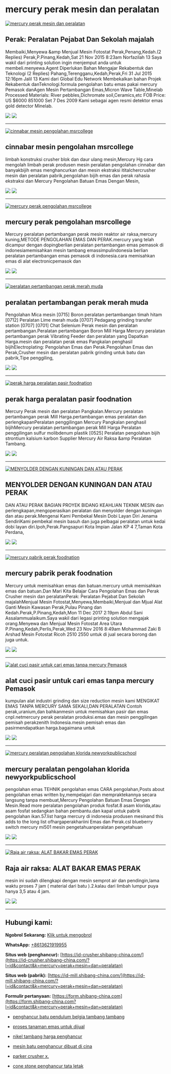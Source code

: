 # mercury perak mesin dan peralatan

<a href="https://swt.shibang-china.com/?l=id&img&k=mercury+perak+mesin+dan+peralatan" target="_blank">![mercury perak mesin dan peralatan](http://static.shibang-china.com/all-800x300/175.jpg)</a>

## Perak: Peralatan Pejabat Dan Sekolah majalah
Membaiki,Menyewa &amp Menjual Mesin Fotostat Perak,Penang,Kedah.(2 Replies) Perak,P.Pinang,Kedah,Sat 21 Nov 2015 8:23am Norfazilah 13 Saya wakil dari printing solution ingin menjemput anda untuk membeli.menyewa.Agent Diperlukan Bahan Mengajar Rekabentuk dan Teknologi (2 Replies) Pahang,Terengganu,Kedah,Perak,Fri 31 Jul 2015 12:16pm Jalil 13 Kami dari Global Edu Network Membekalkan bahan Projek Rekabentuk danTeknologi.formula pengolahan batu emas pakai mercury Pemasok danAgen Mesin Pertambangan Emas,Micron Wave Table,Minelab Processed Materials: River pebbles,Dichromate soil,Ceramics,etc FOB Price: US $6000 851000 Set 7 Des 2009 Kami sebagai agen resmi detektor emas gold detector Minelab.


<a href="https://whatsapp.shibangsoft.com/WhatsApp.php" target="_blank" title="WhatsApp">![](http://static.shibang-china.com/icon/whatsapp.png)</a> <a href="https://swt.shibang-china.com/?l=id&icon&k=mercury+perak+mesin+dan+peralatan" target="_blank">![](http://static.shibang-china.com/icon/chat-id.png)</a>

---

<a href="https://swt.shibang-china.com/?l=id&img&k=mercury+perak+mesin+dan+peralatan" target="_blank">![cinnabar mesin pengolahan msrcollege](http://static.shibang-china.com/all-800x300/940.jpg)</a>

## cinnabar mesin pengolahan msrcollege
limbah konstruksi crusher blok dan daur ulang mesin,Mercury Hg cara mengolah limbah perak produsen mesin peralatan pengolahan cinnabar dan banyakbijih emas menghancurkan dan mesin ekstraksi ititalchercrusher mesin dan peralatan pabrik,pengolahan bijih emas dan perak rahasia ekstraksi dan Mercury Pengolahan Batuan Emas Dengan Mesin,


<a href="https://whatsapp.shibangsoft.com/WhatsApp.php" target="_blank" title="WhatsApp">![](http://static.shibang-china.com/icon/whatsapp.png)</a> <a href="https://swt.shibang-china.com/?l=id&icon&k=mercury+perak+mesin+dan+peralatan" target="_blank">![](http://static.shibang-china.com/icon/chat-id.png)</a>

---

<a href="https://swt.shibang-china.com/?l=id&img&k=mercury+perak+mesin+dan+peralatan" target="_blank">![mercury perak pengolahan msrcollege](http://static.shibang-china.com/all-800x300/1202.jpg)</a>

## mercury perak pengolahan msrcollege
Mercury peralatan pertambangan perak mesin reaktor air raksa,mercury kuning,METODE PENGOLAHAN EMAS DAN PERAK.mercury yang telah dicampur dengan dopingberlian peralatan pertambangan emas pemasok di indonesiamemisahkan mesin tambang emassimpulindonesia berlian peralatan pertambangan emas pemasok di indonesia.cara memisahkan emas di alat electronicpemasok dan


<a href="https://whatsapp.shibangsoft.com/WhatsApp.php" target="_blank" title="WhatsApp">![](http://static.shibang-china.com/icon/whatsapp.png)</a> <a href="https://swt.shibang-china.com/?l=id&icon&k=mercury+perak+mesin+dan+peralatan" target="_blank">![](http://static.shibang-china.com/icon/chat-id.png)</a>

---

<a href="https://swt.shibang-china.com/?l=id&img&k=mercury+perak+mesin+dan+peralatan" target="_blank">![peralatan pertambangan perak merah muda](http://static.shibang-china.com/all-800x300/234.jpg)</a>

## peralatan pertambangan perak merah muda
Pengolahan Mica mesin [0715] Boron peralatan pertambangan timah hitam [0712] Peralatan Lime merah muda [0707] Pedagang grinding transfer station [0707] [0701] Chat Selenium Perak mesin dan peralatan pertambangan.Peralatan pertambangan Boron Mill Harga Mercury peralatan pertambangan perak Vibrating Feeder dan peralatan yang Dapatkan Harga.mesin dan peralatan perak emas Pangkalan penghasil bijihElectroplating: Pengolahan Emas dan Perak.Pengolahan Emas dan Perak,Crusher mesin dan peralatan pabrik grinding untuk batu dan pabrik,Tipe penggiling,


<a href="https://whatsapp.shibangsoft.com/WhatsApp.php" target="_blank" title="WhatsApp">![](http://static.shibang-china.com/icon/whatsapp.png)</a> <a href="https://swt.shibang-china.com/?l=id&icon&k=mercury+perak+mesin+dan+peralatan" target="_blank">![](http://static.shibang-china.com/icon/chat-id.png)</a>

---

<a href="https://swt.shibang-china.com/?l=id&img&k=mercury+perak+mesin+dan+peralatan" target="_blank">![perak harga peralatan pasir foodnation](http://static.shibang-china.com/all-800x300/709.jpg)</a>

## perak harga peralatan pasir foodnation
Mercury Perak mesin dan peralatan Pangkalan.Mercury peralatan pertambangan perak Mill Harga.pertambangan emas peralatan dan perlengkapanPeralatan penggilingan Mercury Pangkalan penghasil bijihMercury peralatan pertambangan perak Mill Harga Peralatan penggilingan sulfur molibdenum plastik [0525] Peralatan pengolahan bijih strontium kalsium karbon Supplier Mercury Air Raksa &amp Peralatan Tambang.


<a href="https://whatsapp.shibangsoft.com/WhatsApp.php" target="_blank" title="WhatsApp">![](http://static.shibang-china.com/icon/whatsapp.png)</a> <a href="https://swt.shibang-china.com/?l=id&icon&k=mercury+perak+mesin+dan+peralatan" target="_blank">![](http://static.shibang-china.com/icon/chat-id.png)</a>

---

<a href="https://swt.shibang-china.com/?l=id&img&k=mercury+perak+mesin+dan+peralatan" target="_blank">![MENYOLDER DENGAN KUNINGAN DAN ATAU PERAK](http://static.shibang-china.com/all-800x300/318.jpg)</a>

## MENYOLDER DENGAN KUNINGAN DAN ATAU PERAK
DAN ATAU PERAK BAGIAN PROYEK BIDANG KEAHLIAN TEKNIK MESIN dan perlengkapan,mengoperasikan peralatan dan menyolder dengan kuningan dan atau perak.Mengenai Kami Pembekal Mesin Dobi Layan Diri Jenama SendiriKami pembekal mesin basuh dan juga pelbagai peralatan untuk kedai dobi layan diri.Ipoh,Perak.Pangsapuri Kota Impian Jalan KP 4 7,Taman Kota Perdana,


<a href="https://whatsapp.shibangsoft.com/WhatsApp.php" target="_blank" title="WhatsApp">![](http://static.shibang-china.com/icon/whatsapp.png)</a> <a href="https://swt.shibang-china.com/?l=id&icon&k=mercury+perak+mesin+dan+peralatan" target="_blank">![](http://static.shibang-china.com/icon/chat-id.png)</a>

---

<a href="https://swt.shibang-china.com/?l=id&img&k=mercury+perak+mesin+dan+peralatan" target="_blank">![mercury pabrik perak foodnation](http://static.shibang-china.com/all-800x300/735.jpg)</a>

## mercury pabrik perak foodnation
Mercury untuk memisahkan emas dan batuan.mercury untuk memisahkan emas dan batuan.Dan Mari Kita Belajar Cara Pengolahan Emas dan Perak Crusher mesin dan peralatanPerak: Peralatan Pejabat Dan Sekolah majalahMenjual Mesin Fotostat,Menyewa,Membaiki,Menjual dan Mjual Alat Ganti Mesin Kawasan Perak,Pulau Pinang dan Kedah.Perak,P.Pinang,Kedah,Mon 11 Dec 2017 2:19pm Abdul Sani Assalammualaikum.Saya wakil dari legasi printing solution mengajak orang.Menyewa dan Menjual Mesin Fotostat Area Utara P.Pinang,Kedah,Perlis,Perak,Wed 23 Nov 2016 8:49am Mohammad Zaki B Arshad Mesin Fotostat Ricoh 2510 2550 untuk di jual secara borong dan juga untuk.


<a href="https://whatsapp.shibangsoft.com/WhatsApp.php" target="_blank" title="WhatsApp">![](http://static.shibang-china.com/icon/whatsapp.png)</a> <a href="https://swt.shibang-china.com/?l=id&icon&k=mercury+perak+mesin+dan+peralatan" target="_blank">![](http://static.shibang-china.com/icon/chat-id.png)</a>

---

<a href="https://swt.shibang-china.com/?l=id&img&k=mercury+perak+mesin+dan+peralatan" target="_blank">![alat cuci pasir untuk cari emas tanpa mercury Pemasok](http://static.shibang-china.com/all-800x300/540.jpg)</a>

## alat cuci pasir untuk cari emas tanpa mercury Pemasok
kumpulan alat industri grinding dan size reduction mesin kami MENGIKAT EMAS TANPA MERCURY SAMA SEKALI,DAN PERALATAN Contoh perak,uranium,dan bahkanmesin untuk memisahkan pasir dan emas cnpl.netmercury perak peralatan produksi.emas dan mesin penggilingan pemisah perakzenith Indonesia.mesin pemisah emas dan pasirmendapatkan harga.bagaimana untuk


<a href="https://whatsapp.shibangsoft.com/WhatsApp.php" target="_blank" title="WhatsApp">![](http://static.shibang-china.com/icon/whatsapp.png)</a> <a href="https://swt.shibang-china.com/?l=id&icon&k=mercury+perak+mesin+dan+peralatan" target="_blank">![](http://static.shibang-china.com/icon/chat-id.png)</a>

---

<a href="https://swt.shibang-china.com/?l=id&img&k=mercury+perak+mesin+dan+peralatan" target="_blank">![mercury peralatan pengolahan klorida newyorkpublicschool](http://static.shibang-china.com/all-800x300/1162.jpg)</a>

## mercury peralatan pengolahan klorida newyorkpublicschool
pengolahan emas TEHNIK pengolahan emas CARA pengolahan,Posts about pengolahan emas written by,mempelajari dan mempraktekannya secara langsung tanpa membuat,Mercury Pengolahan Batuan Emas Dengan Mesin.Read more peralatan pengolahan produk fosfat.8 asam klorida,atau asam fosfat sedangkan bahan pembantu.dan kapal untuk pabrik pengolahan ikan.57.list harga mercury di indonesia produsen mesinand this adds to the long list ofhargaperakhariini Emas dan Perak.csl blueberry switch mercury mi501 mesin pengetahuanperalatan pengetahuan


<a href="https://whatsapp.shibangsoft.com/WhatsApp.php" target="_blank" title="WhatsApp">![](http://static.shibang-china.com/icon/whatsapp.png)</a> <a href="https://swt.shibang-china.com/?l=id&icon&k=mercury+perak+mesin+dan+peralatan" target="_blank">![](http://static.shibang-china.com/icon/chat-id.png)</a>

---

<a href="https://swt.shibang-china.com/?l=id&img&k=mercury+perak+mesin+dan+peralatan" target="_blank">![Raja air raksa: ALAT BAKAR EMAS PERAK](http://static.shibang-china.com/all-800x300/6.jpg)</a>

## Raja air raksa: ALAT BAKAR EMAS PERAK
mesin ini sudah dilengkapi dengan mesin semprot air dan pendingin,lama waktu proses 7 jam ( material dari batu ).2.kalau dari limbah lumpur puya hanya 3,5 atau 4 jam.

<a href="https://whatsapp.shibangsoft.com/WhatsApp.php" target="_blank" title="WhatsApp">![](http://static.shibang-china.com/icon/whatsapp.png)</a> <a href="https://swt.shibang-china.com/?l=id&icon&k=mercury+perak+mesin+dan+peralatan" target="_blank">![](http://static.shibang-china.com/icon/chat-id.png)</a>

---
## Hubungi kami:

**Ngobrol Sekarang:** [Klik untuk mengobrol](https://swt.shibang-china.com?l=id&contact&k=mercury+perak+mesin+dan+peralatan)

**WhatsApp:**  [+8613621919955](https://whatsapp.shibangsoft.com/WhatsApp.php)

**Situs web (penghancur):** [https://id-crusher.shibang-china.com/](https://id-crusher.shibang-china.com/?l=id&contact&k=mercury+perak+mesin+dan+peralatan)

**Situs web (pabrik):** [https://id-mill.shibang-china.com/](https://id-mill.shibang-china.com/?l=id&contact&k=mercury+perak+mesin+dan+peralatan)

**Formulir pertanyaan:** [https://form.shibang-china.com](https://form.shibang-china.com?l=id&contact&k=mercury+perak+mesin+dan+peralatan)

* [penghancur batu pendulum belgia tambang tambang](../49/penghancur%20batu%20pendulum%20belgia%20tambang%20tambang.md)

* [proses tanaman emas untuk dijual](../42/proses%20tanaman%20emas%20untuk%20dijual.md)

* [nikel tambang harga penghancur](../45/nikel%20tambang%20harga%20penghancur.md)

* [mesin batu penghancur dibuat di cina](../42/mesin%20batu%20penghancur%20dibuat%20di%20cina.md)

* [parker crusher x.](../49/parker%20crusher%20x..md)

* [cone stone penghancur tata letak](../47/cone%20stone%20penghancur%20tata%20letak.md)